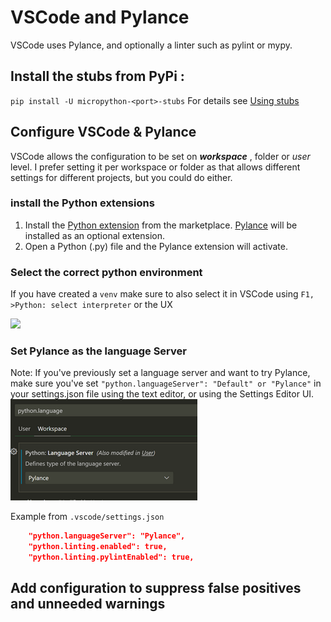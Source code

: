 # VSCode and Pylance

VSCode  uses Pylance, and optionally a linter such as pylint or mypy.

## Install the stubs from PyPi :

`pip install -U micropython-<port>-stubs` 
For details see [Using stubs](20_using.md)

## Configure VSCode & Pylance

VSCode allows the configuration to be set on **_workspace_** , folder or _user_ level. I prefer setting it per workspace or folder as that allows different settings for different projects, but you could do either.
### install the Python extensions
1.  Install the [Python extension](https://marketplace.visualstudio.com/items?itemName=ms-python.python) from the marketplace. [Pylance](https://marketplace.visualstudio.com/items?itemName=ms-python.vscode-pylance) will be installed as an optional extension.
2.  Open a Python (.py) file and the Pylance extension will activate.

### Select the correct python environment

If you have created a `venv` make sure to also select it in VSCode using 
`F1, >Python: select interpreter` or the UX 

![](https://raw.githubusercontent.com/microsoft/vscode-python/main/images/InterpreterSelectionZoom.gif)

### Set Pylance as the language Server  
Note: If you've previously set a language server and want to try Pylance, make sure you've set `"python.languageServer": "Default" or "Pylance"` in your settings.json file using the text editor, or using the Settings Editor UI.
![pylance.png](img/pylance.png)


Example from `.vscode/settings.json`
```json
    "python.languageServer": "Pylance",
    "python.linting.enabled": true,
    "python.linting.pylintEnabled": true,
```


## Add configuration to suppress false positives and unneeded warnings



[Pylance]: https://marketplace.visualstudio.com/items?itemName=ms-python.vscode-pylance

